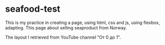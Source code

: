 # seafood-test
 
This is my practice in creating a page, using html, css and js, using flexbox, adapting.
This page about selling seaproduct from Norway.

The layout I retrieved from YouTube channel "От 0 до 1".
